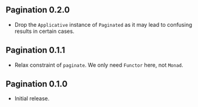 ## Pagination 0.2.0

* Drop the `Applicative` instance of `Paginated` as it may lead to confusing
  results in certain cases.

## Pagination 0.1.1

* Relax constraint of `paginate`. We only need `Functor` here, not `Monad`.

## Pagination 0.1.0

* Initial release.

